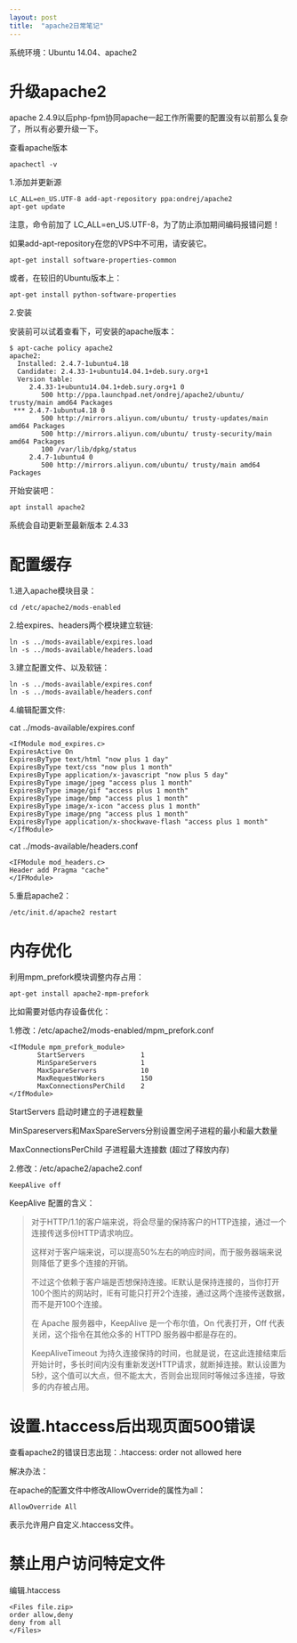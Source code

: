 ```yaml
---
layout: post
title:  "apache2日常笔记"
---
```


系统环境：Ubuntu 14.04、apache2

# 升级apache2

apache 2.4.9以后php-fpm协同apache一起工作所需要的配置没有以前那么复杂了，所以有必要升级一下。

查看apache版本

	apachectl -v

1.添加并更新源

	LC_ALL=en_US.UTF-8 add-apt-repository ppa:ondrej/apache2
	apt-get update

注意，命令前加了 LC_ALL=en_US.UTF-8，为了防止添加期间编码报错问题！

如果add-apt-repository在您的VPS中不可用，请安装它。

	apt-get install software-properties-common

或者，在较旧的Ubuntu版本上：

	apt-get install python-software-properties

2.安装

安装前可以试着查看下，可安装的apache版本：

	$ apt-cache policy apache2
	apache2:
	  Installed: 2.4.7-1ubuntu4.18
	  Candidate: 2.4.33-1+ubuntu14.04.1+deb.sury.org+1
	  Version table:
	     2.4.33-1+ubuntu14.04.1+deb.sury.org+1 0
	        500 http://ppa.launchpad.net/ondrej/apache2/ubuntu/ trusty/main amd64 Packages
	 *** 2.4.7-1ubuntu4.18 0
	        500 http://mirrors.aliyun.com/ubuntu/ trusty-updates/main amd64 Packages
	        500 http://mirrors.aliyun.com/ubuntu/ trusty-security/main amd64 Packages
	        100 /var/lib/dpkg/status
	     2.4.7-1ubuntu4 0
	        500 http://mirrors.aliyun.com/ubuntu/ trusty/main amd64 Packages

开始安装吧：

	apt install apache2

系统会自动更新至最新版本 2.4.33


# 配置缓存

1.进入apache模块目录：

	cd /etc/apache2/mods-enabled

2.给expires、headers两个模块建立软链:

	ln -s ../mods-available/expires.load
	ln -s ../mods-available/headers.load

3.建立配置文件、以及软链：

	ln -s ../mods-available/expires.conf
	ln -s ../mods-available/headers.conf

4.编辑配置文件:

cat ../mods-available/expires.conf

	<IfModule mod_expires.c>
	ExpiresActive On  
	ExpiresByType text/html "now plus 1 day"  
	ExpiresByType text/css "now plus 1 month"  
	ExpiresByType application/x-javascript "now plus 5 day"  
	ExpiresByType image/jpeg "access plus 1 month"  
	ExpiresByType image/gif "access plus 1 month"  
	ExpiresByType image/bmp "access plus 1 month"  
	ExpiresByType image/x-icon "access plus 1 month"  
	ExpiresByType image/png "access plus 1 month"  
	ExpiresByType application/x-shockwave-flash "access plus 1 month"  
	</IfModule>

cat ../mods-available/headers.conf
	
	<IFModule mod_headers.c>
	Header add Pragma "cache"
	</IFModule>

5.重启apache2：

	/etc/init.d/apache2 restart

# 内存优化

利用mpm_prefork模块调整内存占用：

	apt-get install apache2-mpm-prefork

比如需要对低内存设备优化：

1.修改：/etc/apache2/mods-enabled/mpm_prefork.conf

	<IfModule mpm_prefork_module>
	       StartServers              1
	       MinSpareServers           1
	       MaxSpareServers           10
	       MaxRequestWorkers         150
	       MaxConnectionsPerChild    2
	</IfModule>

StartServers 启动时建立的子进程数量

MinSpareservers和MaxSpareServers分别设置空闲子进程的最小和最大数量

MaxConnectionsPerChild 子进程最大连接数 (超过了释放内存)

2.修改：/etc/apache2/apache2.conf

	KeepAlive off

KeepAlive 配置的含义：

> 对于HTTP/1.1的客户端来说，将会尽量的保持客户的HTTP连接，通过一个连接传送多份HTTP请求响应。
> 
> 这样对于客户端来说，可以提高50%左右的响应时间，而于服务器端来说则降低了更多个连接的开销。
> 
> 不过这个依赖于客户端是否想保持连接。IE默认是保持连接的，当你打开100个图片的网站时，IE有可能只打开2个连接，通过这两个连接传送数据，而不是开100个连接。
> 
> 在 Apache 服务器中，KeepAlive 是一个布尔值，On 代表打开，Off 代表关闭，这个指令在其他众多的 HTTPD 服务器中都是存在的。
> 
> KeepAliveTimeout 为持久连接保持的时间，也就是说，在这此连接结束后开始计时，多长时间内没有重新发送HTTP请求，就断掉连接。默认设置为5秒，这个值可以大点，但不能太大，否则会出现同时等候过多连接，导致多的内存被占用。


# 设置.htaccess后出现页面500错误

查看apache2的错误日志出现：.htaccess: order not allowed here

解决办法：

在apache的配置文件中修改AllowOverride的属性为all：

	AllowOverride All

表示允许用户自定义.htaccess文件。

# 禁止用户访问特定文件

编辑.htaccess

	<Files file.zip>
	order allow,deny
	deny from all 
	</Files>
